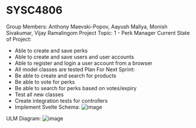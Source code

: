 # SYSC4806
Group Members: Anthony Maevski-Popov, Aayush Mallya, Monish Sivakumar, Vijay Ramalingom
Project Topic: 1 - Perk Manager
Current State of Project:
- Able to create and save perks
- Able to create and save users and user accounts 
- Able to register and login a user account from a browser
- All model classes are tested
Plan For Next Sprint:
- Be able to create and search for products
- Be able to vote for perks
- Be able to search for perks based on votes/expiry
- Test all new classes
- Create integration tests for controllers
- Implement Svelte
Schema:
![image](https://user-images.githubusercontent.com/63323924/223807295-7d8e55eb-4b10-43ab-a597-9060f4ed45f4.png)

ULM Diagram:
![image](https://user-images.githubusercontent.com/63323924/223807437-81e0b713-df12-4739-a708-3734f0c24125.png)

